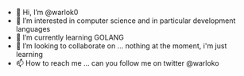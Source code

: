 - 👋 Hi, I’m @warlok0
- 👀 I’m interested in computer science and in particular development languages
- 🌱 I’m currently learning GOLANG
- 💞️ I’m looking to collaborate on ... nothing at the moment, i'm just learning
- 📫 How to reach me ... can you follow me on twitter @warloko

<!---
warlok0/warlok0 is a ✨ special ✨ repository because its `README.md` (this file) appears on your GitHub profile.
You can click the Preview link to take a look at your changes.
--->
